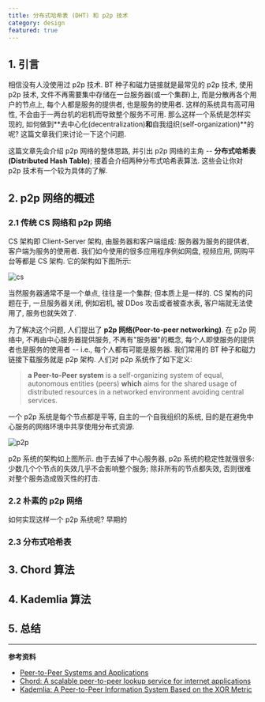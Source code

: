 ```yaml
---
title: 分布式哈希表 (DHT) 和 p2p 技术
category: design
featured: true
---
```

## 1. 引言
相信没有人没使用过 p2p 技术. BT 种子和磁力链接就是最常见的 p2p 技术, 使用 p2p 技术, 文件不再需要集中存储在一台服务器(或一个集群)上, 而是分散再各个用户的节点上, 每个人都是服务的提供者, 也是服务的使用者. 这样的系统具有高可用性, 不会由于一两台机的宕机而导致整个服务不可用. 那么这样一个系统是怎样实现的, 如何做到**去中心化(decentralization)**和**自我组织(self-organization)**的呢? 这篇文章我们来讨论一下这个问题.

这篇文章先会介绍 p2p 网络的整体思路, 并引出 p2p 网络的主角 -- **分布式哈希表(Distributed Hash Table)**; 接着会介绍两种分布式哈希表算法. 这些会让你对 p2p 技术有一个较为具体的了解.

## 2. p2p 网络的概述

### 2.1 传统 CS 网络和 p2p 网络

CS 架构即 Client-Server 架构, 由服务器和客户端组成: 服务器为服务的提供者, 客户端为服务的使用者. 我们如今使用的很多应用程序例如网盘, 视频应用, 网购平台等都是 CS 架构. 它的架构如下图所示:

![cs]()

当然服务器通常不是一个单点, 往往是一个集群; 但本质上是一样的. CS 架构的问题在于, 一旦服务器关闭, 例如宕机, 被 DDos 攻击或者被查水表, 客户端就无法使用了, 服务也就失效了.

为了解决这个问题, 人们提出了 **p2p 网络(Peer-to-peer networking)**. 在 p2p 网络中, 不再由中心服务器提供服务, 不再有"服务器"的概念, 每个人即使服务的提供者也是服务的使用者 -- i.e., 每个人都有可能是服务器. 我们常用的 BT 种子和磁力链接下载服务就是 p2p 架构. 人们对 p2p 系统作了如下定义:

> **a Peer-to-Peer system** is a self-organizing system of equal, autonomous entities (peers) **which** aims for the shared usage of distributed resources in a networked environment avoiding central services.

一个 p2p 系统是每个节点都是平等, 自主的一个自我组织的系统, 目的是在避免中心服务的网络环境中共享使用分布式资源.

![p2p]()

p2p 系统的架构如上图所示. 由于去掉了中心服务器, p2p 系统的稳定性就强很多: 少数几个个节点的失效几乎不会影响整个服务; 除非所有的节点都失效, 否则很难对整个服务造成毁灭性的打击.

### 2.2 朴素的 p2p 网络

如何实现这样一个 p2p 系统呢? 早期的

### 2.3 分布式哈希表

## 3. Chord 算法

## 4. Kademlia 算法

## 5. 总结

---

**参考资料**
- [Peer-to-Peer Systems and Applications](https://www.springer.com/us/book/9783540291923)
- [Chord: A scalable peer-to-peer lookup service for internet applications](https://dl.acm.org/doi/abs/10.1145/964723.383071)
- [Kademlia: A Peer-to-Peer Information System Based on the XOR Metric](https://link.springer.com/chapter/10.1007/3-540-45748-8_5)
